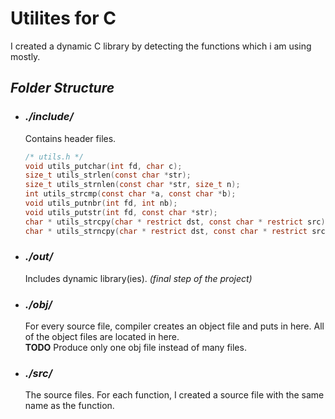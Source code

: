 # **Utilites for C**

I created a dynamic C library by detecting the functions which i am using mostly.

## **_Folder Structure_**
- ### *./include/*
	Contains header files.
	```c
	/* utils.h */
	void utils_putchar(int fd, char c);
	size_t utils_strlen(const char *str);
	size_t utils_strnlen(const char *str, size_t n);
	int utils_strcmp(const char *a, const char *b);
	void utils_putnbr(int fd, int nb);
	void utils_putstr(int fd, const char *str);
	char * utils_strcpy(char * restrict dst, const char * restrict src);
	char * utils_strncpy(char * restrict dst, const char * restrict src, size_t len);
	```
- ### *./out/*
	Includes dynamic library(ies). *(final step of the project)*
- ### *./obj/*
	For every source file, compiler creates an object file and puts in here.
	All of the object files are located in here.<br>
	**TODO** Produce only one obj file instead of many files.
- ### *./src/*
	The source files.
	For each function, I created a source file with the same name as the function.

